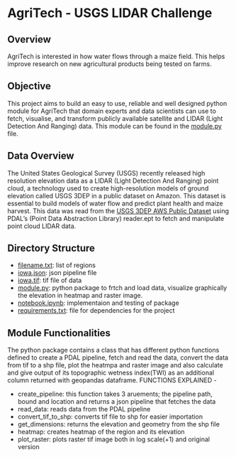 # AgriTech -  USGS LIDAR Challenge

## Overview
AgriTech is interested in how water flows through a maize field. This helps improve research on new agricultural products being tested on farms.

## Objective
This project aims to build an easy to use, reliable and well designed python module for AgriTech that domain experts and data scientists can use to fetch, visualise, and transform publicly available satellite and LIDAR (Light Detection And Ranging) data. This module can be found in the [module.py](https://github.com/khaiyra/AgriTech/blob/main/module.py) file.

## Data Overview
The United States Geological Survey (USGS) recently released high resolution elevation data as a LIDAR (Light Detection And Ranging) point cloud, a technology used to create high-resolution models of ground elevation called USGS 3DEP in a public dataset on Amazon. This dataset is essential to build models of water flow and predict plant health and maize harvest.
This data was read from the [USGS 3DEP AWS Public Dataset](https://www.usgs.gov/news/usgs-3dep-lidar-point-cloud-now-available-amazon-public-dataset) using PDAL’s (Point Data Abstraction Library) reader.ept  to fetch and manipulate point cloud LIDAR data.

## Directory Structure
* [filename.txt](https://github.com/khaiyra/AgriTech/blob/main/filename.txt): list of regions
* [iowa.json](https://github.com/khaiyra/AgriTech/blob/main/iowa.json): json pipeline file
* [iowa.tif](https://github.com/khaiyra/AgriTech/blob/main/iowa.tif): tif file of data
* [module.py](https://github.com/khaiyra/AgriTech/blob/main/module.py): python package to frtch and load data, visualize graphically the elevation in heatmap and raster image.
* [notebook.ipynb](https://github.com/khaiyra/AgriTech/blob/main/notebook.ipynb): implementaion and testing of package
* [requirements.txt](https://github.com/khaiyra/AgriTech/blob/main/requirements.txt): file for dependencies for the project

## Module Functionalities
The python package contains a class that has different python functions defined to create a PDAL pipeline, fetch and read the data, convert  the data from tif to a shp file, plot the heatmpa and raster image and also calculate and give output of its topographic wetness index(TWI) as an additional column returned with geopandas dataframe.
FUNCTIONS EXPLAINED - 
* create_pipeline: this function takes 3 aruements; the pipeline path, bound and location and returns a json pipeline that fetches the data
* read_data: reads data from the PDAL pipeline
* convert_tif_to_shp: converts tif file to shp for easier importation
* get_dimensions: returns the elevation and geometry from the shp file
* heatmap: creates heatmap of the region and its elevation
* plot_raster: plots raster tif image both in log scale(+1) and original version